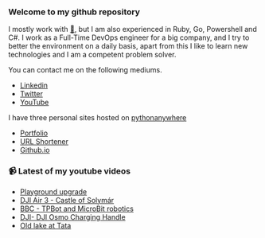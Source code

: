 ### Welcome to my github repository

I mostly work with [:snake:](https://www.python.org/), but I am also experienced in Ruby, Go, Powershell and C#. I work as a Full-Time DevOps engineer for a big company, and I try to better the environment on a daily basis, apart from this I like to learn new technologies and I am a competent problem solver.

You can contact me on the following mediums.
- [Linkedin](https://www.linkedin.com/in/r3ap3rpy)
- [Twitter](https://twitter.com/r3ap3rpy)
- [YouTube](https://www.youtube.com/channel/UC1qkMXH8d2I9DDAtBSeEHqg)

I have three personal sites hosted on [pythonanywhere](https://www.pythonanywhere.com/)
- [Portfolio](http://r3ap3rpy.pythonanywhere.com/)
- [URL Shortener](http://shortenpy.pythonanywhere.com/)
- [Github.io](https://r3ap3rpy.github.io/)

### :video_camera: Latest of my youtube videos
<!-- YOUTUBE:START -->
- [Playground upgrade](https://www.youtube.com/watch?v=FvGLsDBnEo8)
- [DJI Air 3 - Castle of Solymár](https://www.youtube.com/watch?v=zLTnDOc_CqI)
- [BBC - TPBot and MicroBit robotics](https://www.youtube.com/watch?v=KAXM2sFi3aY)
- [DJI- DJI Osmo Charging Handle](https://www.youtube.com/watch?v=XLCEba2ucF0)
- [Old lake at Tata](https://www.youtube.com/watch?v=CNIc2IQSr7k)
<!-- YOUTUBE:END -->


